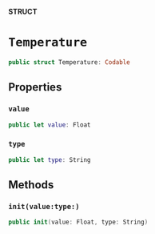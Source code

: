 **STRUCT**

# `Temperature`

```swift
public struct Temperature: Codable
```

## Properties
### `value`

```swift
public let value: Float
```

### `type`

```swift
public let type: String
```

## Methods
### `init(value:type:)`

```swift
public init(value: Float, type: String)
```
